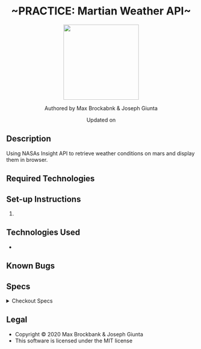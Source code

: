 <h1 align="center">~PRACTICE: Martian Weather API~</h1>
<div align="center">
<img src="https://github.com/MaxBrockbank.png" width="200px" height="auto" >
</div>
<p align="center">Authored by Max Brockabnk & Joseph Giunta</p>
<p align="center">Updated on <!-- Last updated --></p>

## Description
Using NASAs Insight API to retrieve weather conditions on mars and display them in browser.

## Required Technologies


## Set-up Instructions
1. 

## Technologies Used
* 

## Known Bugs

## Specs

<details>
<summary> Checkout Specs </summary>
| Test  | Input | Output  |
| :---: | :---: |  :---:  |

</details>

## Legal
* Copyright © 2020 Max Brockbank & Joseph Giunta
* This software is licensed under the MIT license